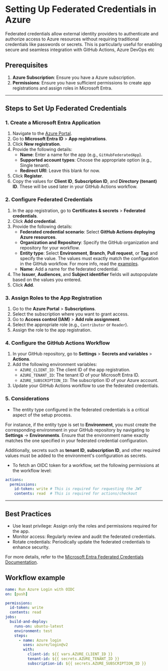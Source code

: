 # Setting Up Federated Credentials in Azure

Federated credentials allow external identity providers to authenticate and authorize access to Azure resources without requiring traditional credentials like passwords or secrets. This is particularly useful for enabling secure and seamless integration with GitHub Actions, Azure DevOps etc

## Prerequisites
1. **Azure Subscription**: Ensure you have a Azure subscription.
2. **Permissions**: Ensure you have sufficient permissions to create app registrations and assign roles in Microsoft Entra.

---

## Steps to Set Up Federated Credentials

### 1. Create a Microsoft Entra Application
1. Navigate to the [Azure Portal](https://portal.azure.com/).
2. Go to **Microsoft Entra ID** > **App registrations**.
3. Click **New registration**.
4. Provide the following details:
   - **Name**: Enter a name for the app (e.g., `GitHubFederatedApp`).
   - **Supported account types**: Choose the appropriate option (e.g., Single tenant).
   - **Redirect URI**: Leave this blank for now.
5. Click **Register**.
6. Copy the values for **Client ID**, **Subscription ID**, and **Directory (tenant) ID**. These will be used later in your GitHub Actions workflow.

### 2. Configure Federated Credentials
1. In the app registration, go to **Certificates & secrets** > **Federated credentials**.
2. Click **Add credential**.
3. Provide the following details:
   - **Federated credential scenario**: Select **GitHub Actions deploying Azure resources**.
   - **Organization and Repository**: Specify the GitHub organization and repository for your workflow.
   - **Entity type**: Select **Environment**, **Branch**, **Pull request**, or **Tag** and specify the value. The values must exactly match the configuration in the GitHub workflow. For more info, read the [examples](https://learn.microsoft.com/en-us/entra/workload-id/workload-identity-federation-create-trust?pivots=identity-wif-apps-methods-azp#entity-type-examples).
   - **Name**: Add a name for the federated credential.
4. The **Issuer**, **Audiences**, and **Subject identifier** fields will autopopulate based on the values you entered.
5. Click **Add**.

### 3. Assign Roles to the App Registration
1. Go to the **Azure Portal** > **Subscriptions**.
2. Select the subscription where you want to grant access.
3. Go to **Access control (IAM)** > **Add role assignment**.
4. Select the appropriate role (e.g., `Contributor` or `Reader`).
5. Assign the role to the app registration.

### 4. Configure the GitHub Actions Workflow
1. In your GitHub repository, go to **Settings** > **Secrets and variables** > **Actions**.
2. Add the following environment variables:
   - `AZURE_CLIENT_ID`: The client ID of the app registration.
   - `AZURE_TENANT_ID`: The tenant ID of your Microsoft Entra ID.
   - `AZURE_SUBSCRIPTION_ID`: The subscription ID of your Azure account.
3. Update your GitHub Actions workflow to use the federated credentials.


### 5. Considerations
 - The entity type configured in the federated credentials is a critical aspect of the setup process.

For instance, if the entity type is set to **Environment**, you must create the corresponding environment in your GitHub repository by navigating to **Settings** -> **Environments**. Ensure that the environment name exactly matches the one specified in your federated credential configuration.

Additionally, secrets such as **tenant ID**, **subscription ID**, and other required values must be added to the environment's configuration as secrets. 

- To fetch an OIDC token for a workflow, set the following permissions at the workflow level:

```yaml
actions:
  permissions:
    id-token: write # This is required for requesting the JWT
    contents: read  # This is required for actions/checkout
```

---

## Best Practices
- Use least privilege: Assign only the roles and permissions required for the app.
- Monitor access: Regularly review and audit the federated credentials.
- Rotate credentials: Periodically update the federated credentials to enhance security.

For more details, refer to the [Microsoft Entra Federated Credentials Documentation](https://learn.microsoft.com/en-us/entra/workload-id/workload-identity-federation).

## Workflow example

```yaml
name: Run Azure Login with OIDC
on: [push]

permissions:
  id-token: write
  contents: read
jobs:
  build-and-deploy:
    runs-on: ubuntu-latest
    environment: test
    steps:
      - name: Azure login
        uses: azure/login@v2
        with:
          client-id: ${{ vars.AZURE_CLIENT_ID }}
          tenant-id: ${{ secrets.AZURE_TENANT_ID }}
          subscription-id: ${{ secrets.AZURE_SUBSCRIPTION_ID }}
```